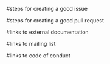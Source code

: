   #steps for creating a good issue
  
  #steps for creating a good pull request
  
  #links to external documentation
  
  #links to mailing list
  
  #links to code of conduct
  
  
